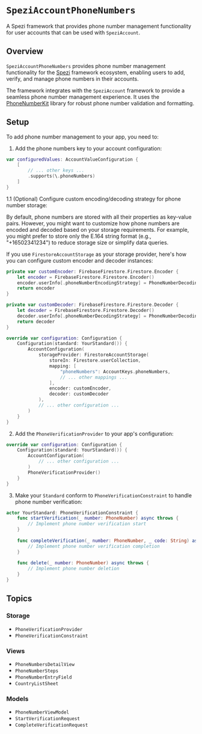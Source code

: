 # ``SpeziAccountPhoneNumbers``

A Spezi framework that provides phone number management functionality for user accounts that can be used with `SpeziAccount`.

<!--
                  
This source file is part of the Spezi open-source project

SPDX-FileCopyrightText: 2023 Stanford University and the project authors (see CONTRIBUTORS.md)

SPDX-License-Identifier: MIT
             
-->

## Overview

`SpeziAccountPhoneNumbers` provides phone number management functionality for the
[Spezi](https://github.com/StanfordSpezi/Spezi/) framework ecosystem, enabling users to add, verify, and manage phone numbers in their accounts.

The framework integrates with the `SpeziAccount` framework to provide a seamless phone number management experience.
It uses the [PhoneNumberKit](https://github.com/marmelroy/PhoneNumberKit) library for robust phone number validation and formatting.

## Setup

To add phone number management to your app, you need to:

1. Add the phone numbers key to your account configuration:
```swift
var configuredValues: AccountValueConfiguration {
    [
        // ... other keys ...
        .supports(\.phoneNumbers)
    ]
}
```

1.1 (Optional) Configure custom encoding/decoding strategy for phone number storage:

By default, phone numbers are stored with all their properties as key-value pairs. However, you might want to customize how phone numbers are encoded and decoded based on your storage requirements. For example, you might prefer to store only the E.164 string format (e.g., "+16502341234") to reduce storage size or simplify data queries.

If you use `FirestoreAccountStorage` as your storage provider, here's how you can configure custom encoder and decoder instances:

```swift
private var customEncoder: FirebaseFirestore.Firestore.Encoder {
    let encoder = FirebaseFirestore.Firestore.Encoder()
    encoder.userInfo[.phoneNumberEncodingStrategy] = PhoneNumberDecodingStrategy.e164
    return encoder
}

private var customDecoder: FirebaseFirestore.Firestore.Decoder {
    let decoder = FirebaseFirestore.Firestore.Decoder()
    decoder.userInfo[.phoneNumberDecodingStrategy] = PhoneNumberDecodingStrategy.e164
    return decoder
}

override var configuration: Configuration {
    Configuration(standard: YourStandard()) {
        AccountConfiguration(
            storageProvider: FirestoreAccountStorage(
                storeIn: Firestore.userCollection,
                mapping: [
                    "phoneNumbers": AccountKeys.phoneNumbers,
                    // ... other mappings ...
                ],
                encoder: customEncoder,
                decoder: customDecoder
            ),
            // ... other configuration ...
        )
    }
}
```

2. Add the `PhoneVerificationProvider` to your app's configuration:
```swift
override var configuration: Configuration {
    Configuration(standard: YourStandard()) {
        AccountConfiguration(
            // ... other configuration ...
        )
        PhoneVerificationProvider()
    }
}
```

3. Make your `Standard` conform to `PhoneVerificationConstraint` to handle phone number verification:
```swift
actor YourStandard: PhoneVerificationConstraint {
    func startVerification(_ number: PhoneNumber) async throws {
        // Implement phone number verification start
    }
    
    func completeVerification(_ number: PhoneNumber, _ code: String) async throws {
        // Implement phone number verification completion
    }
    
    func delete(_ number: PhoneNumber) async throws {
        // Implement phone number deletion
    }
}
```

## Topics

### Storage

- ``PhoneVerificationProvider``
- ``PhoneVerificationConstraint``

### Views

- ``PhoneNumbersDetailView``
- ``PhoneNumberSteps``
- ``PhoneNumberEntryField``
- ``CountryListSheet``

### Models

- ``PhoneNumberViewModel``
- ``StartVerificationRequest``
- ``CompleteVerificationRequest``
